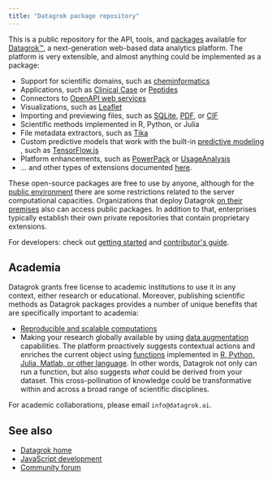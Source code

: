 ```yaml
---
title: "Datagrok package repository"
---
```


This is a public repository for the API, tools, and [packages](https://datagrok.ai/help/develop/develop#packages)
available for [Datagrok™](https://datagrok.ai), a next-generation web-based data analytics platform. The platform is
very extensible, and almost anything could be implemented as a package:

* Support for scientific domains, such
  as [cheminformatics](https://github.com/datagrok-ai/public/tree/master/packages/Chem/README.md)
* Applications, such
  as [Clinical Case](https://github.com/datagrok-ai/public/tree/master/packages/ClinicalCase/README.md)
  or [Peptides](https://github.com/datagrok-ai/public/tree/master/packages/Peptides/README.md)
* Connectors to [OpenAPI web services](https://github.com/datagrok-ai/public/tree/master/packages/Swaggers)
* Visualizations, such as [Leaflet](https://github.com/datagrok-ai/labs/tree/master/packages/Leaflet/README.md)
* Importing and previewing files, such as
  [SQLite](https://github.com/datagrok-ai/public/tree/master/packages/SQLite),
  [PDF](https://github.com/datagrok-ai/public/tree/master/packages/FileEditors/README.md), or
  [CIF](https://github.com/datagrok-ai/public/tree/master/packages/NglViewer/README.md)
* Scientific methods implemented in R, Python, or Julia
* File metadata extractors, such as [Tika](https://github.com/datagrok-ai/labs/tree/master/packages/Tika/README.md)
* Custom predictive models that work with the built-in [predictive modeling](../learn/learn.md)
  , such as [TensorFlow.js](https://github.com/datagrok-ai/public/tree/master/packages/TensorFlow.js/README.md)
* Platform enhancements, such
  as [PowerPack](https://github.com/datagrok-ai/public/tree/master/packages/PowerPack/README.md)
  or [UsageAnalysis](https://github.com/datagrok-ai/public/tree/master/packages/UsageAnalysis)
* ... and other types of extensions documented [here](../develop/packages/extensions.md).

These open-source packages are free to use by anyone, although for the [public environment](https://public.datagrok.ai)
there are some restrictions related to the server computational capacities. Organizations that deploy Datagrok
[on their premises](../deploy/deploy.md) also can access public packages. In addition to that, enterprises
typically establish their own private repositories that contain proprietary extensions.

For developers: check out [getting started](../develop/develop.md)
and [contributor's guide](https://github.com/datagrok-ai/public/tree/master/CONTRIB.md).

## Academia

Datagrok grants free license to academic institutions to use it in any context, either research or educational.
Moreover, publishing scientific methods as Datagrok packages provides a number of unique benefits that are specifically
important to academia:

* [Reproducible and scalable computations](../compute/compute.md)
* Making your research globally available by using [data augmentation](../explore/data-augmentation/data-augmentation.md) capabilities.
  The platform proactively suggests contextual actions and enriches the current object
  using [functions](../datagrok/concepts/functions/functions.md)
  implemented in [R, Python, Julia, Matlab, or other language](../compute/scripting/scripting.mdx). In other words, Datagrok not
  only can run a function, but also suggests _what_ could be derived from your dataset. This cross-pollination of
  knowledge could be transformative within and across a broad range of scientific disciplines.

For academic collaborations, please email `info@datagrok.ai`.

## See also

* [Datagrok home](https://datagrok.ai/)
* [JavaScript development](../develop/develop.md)
* [Community forum](https://community.datagrok.ai/)
